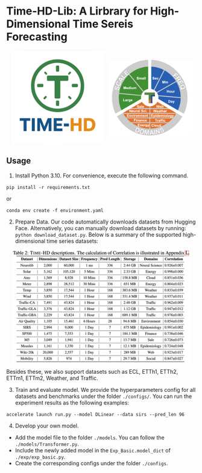 # Time-HD-Lib: A Lirbrary for High-Dimensional Time Sereis Forecasting

<div style="display: flex; justify-content: center; align-items: center;">
  <img src="./pic/Logo.png" height="250" alt="Image 1" style="margin-right: 10px;" />
  <img src="./pic/Time-HD.png" height="200" alt="Image 2" />
</div>


## Usage
1. Install Python 3.10. For convenience, execute the following command.

```
pip install -r requirements.txt
```
or
```
conda env create -f environment.yaml
```

2. Prepare Data. Our code automatically downloads datasets from Hugging Face. Alternatively, you can manually download datasets by running: ```python download_dataset.py```. Below is a summary of the supported high-dimensional time series datasets:

<p align="center">
<img src=".\pic\dataset.png" height = "300" alt="" align=center />
</p>

Besides these, we also support datasets such as ECL, ETTh1, ETTh2, ETTm1, ETTm2, Weather, and Traffic.

3. Train and evaluate model. We provide the hyperparameters config for all datasets and benchmarks under the folder `./configs/`. You can run the experiment results as the following examples:

```
accelerate launch run.py --model DLinear --data sirs --pred_len 96
```

4. Develop your own model.

- Add the model file to the folder `./models`. You can follow the `./models/Transformer.py`.
- Include the newly added model in the `Exp_Basic.model_dict` of  `./exp/exp_basic.py`.
- Create the corresponding configs under the folder `./configs`.